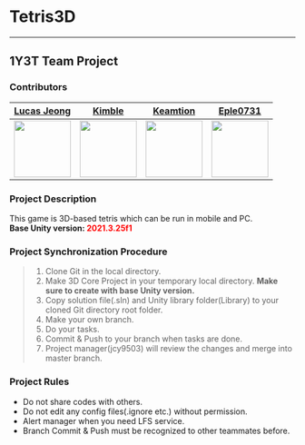 # Tetris3D

- - -

## 1Y3T Team Project

### Contributors

|                 **[Lucas Jeong](https://github.com/jcy9503)**                 |                     **[Kimble](github.com/kimble930922)**                     |                  **[Keamtion](https://github.com/keamtion)**                  |                  **[Eple0731](https://github.com/Eple0731)**                   |
|:-----------------------------------------------------------------------------:|:-----------------------------------------------------------------------------:|:-----------------------------------------------------------------------------:|:------------------------------------------------------------------------------:|
| <img src="https://avatars.githubusercontent.com/u/16358105?v=4" height="100"> | <img src="https://avatars.githubusercontent.com/u/92026477?v=4" height="100"> | <img src="https://avatars.githubusercontent.com/u/33339827?v=4" height="100"> | <img src="https://avatars.githubusercontent.com/u/127704806?v=4" height="100"> |

### Project Description

This game is 3D-based tetris which can be run in mobile and PC.  
**Base Unity version: <span style="color:red">2021.3.25f1**</span>

### Project Synchronization Procedure

> 1. Clone Git in the local directory.
> 2. Make 3D Core Project in your temporary local directory. **Make sure to create with base Unity version.**
> 3. Copy solution file(.sln) and Unity library folder(Library) to your cloned Git directory root folder.
> 4. Make your own branch.
> 5. Do your tasks.
> 6. Commit & Push to your branch when tasks are done.
> 7. Project manager(jcy9503) will review the changes and merge into master branch.

### Project Rules

+ Do not share codes with others.
+ Do not edit any config files(.ignore etc.) without permission.
+ Alert manager when you need LFS service.
+ Branch Commit & Push must be recognized to other teammates before.